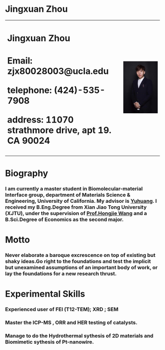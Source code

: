 # **Jingxuan Zhou**

<table bolder="0">
  <tr>
    <td width="75%">
      <h1>Jingxuan Zhou<h1/>
      <p><b>Email: zjx80028003@ucla.edu</b></p>
      <p><b>telephone: (424)-535-7908</b></p> 
      <p><b>address: 11070 strathmore drive, apt 19. CA 90024</b></p> 
    </td>
    <td width="25%">
      <img src="/zhaopian.jpg" width="100%"> 
    </td>
  </tr>
</table>

# **Biography**
### I am currently a master student in Biomolecular-material Interface group, department of Materials Science & Engineering, University of California. My advisor is [Yuhuang](http://yhuang.seas.ucla.edu/Research/). I received my B.Eng.Degree from Xian Jiao Tong University (XJTU), under the supervision of [Prof.Hongjie Wang](http://mse-en.xjtu.edu.cn/en/people_show.php?id=4388) and a B.Sci.Degree of Economics as the second major.

# Motto
### Never elaborate a baroque excrescence on top of existing but shaky ideas.Go right to the foundations and test the implicit but unexamined assumptions of an important body of work, or lay the foundations for a new research thrust.

# Experimental Skills
### Experienced user of FEI (T12-TEM); XRD ; SEM
### Master the ICP-MS , ORR and HER testing of catalysts.
### Manage to do the Hydrothermal sythesis of 2D materials and Biomimetic sythesis of Pt-nanowire.


